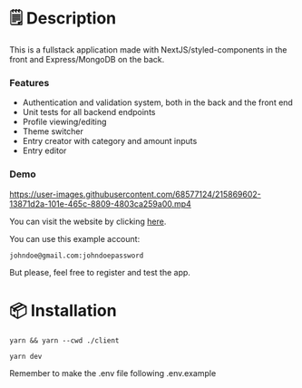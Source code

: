 # 🗒️ Description

This is a fullstack application made with NextJS/styled-components in the front and Express/MongoDB on the back.

### Features

- Authentication and validation system, both in the back and the front end
- Unit tests for all backend endpoints
- Profile viewing/editing
- Theme switcher
- Entry creator with category and amount inputs
- Entry editor

### Demo

https://user-images.githubusercontent.com/68577124/215869602-13871d2a-101e-465c-8809-4803ca259a00.mp4

You can visit the website by clicking [here](https://personal-budget.facundoveliz.monster).

You can use this example account:

    johndoe@gmail.com:johndoepassword

But please, feel free to register and test the app.

# 📦 Installation

    yarn && yarn --cwd ./client

    yarn dev

Remember to make the .env file following .env.example
